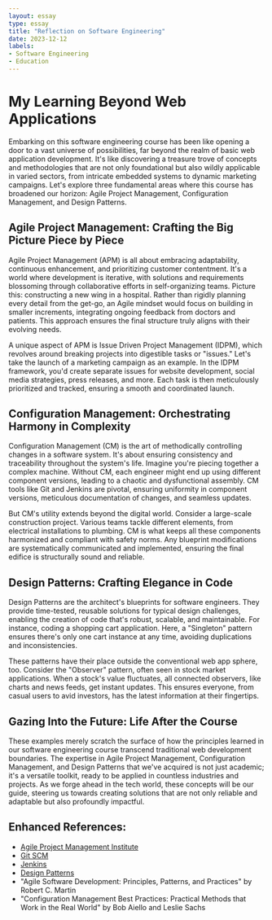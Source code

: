 ```yaml
---
layout: essay
type: essay
title: "Reflection on Software Engineering"
date: 2023-12-12
labels:
- Software Engineering
- Education
---
```


# My Learning Beyond Web Applications

Embarking on this software engineering course has been like opening a door to a vast universe of possibilities, far beyond the realm of basic web application development. It's like discovering a treasure trove of concepts and methodologies that are not only foundational but also wildly applicable in varied sectors, from intricate embedded systems to dynamic marketing campaigns. Let's explore three fundamental areas where this course has broadened our horizon: Agile Project Management, Configuration Management, and Design Patterns.

## Agile Project Management: Crafting the Big Picture Piece by Piece

Agile Project Management (APM) is all about embracing adaptability, continuous enhancement, and prioritizing customer contentment. It's a world where development is iterative, with solutions and requirements blossoming through collaborative efforts in self-organizing teams. Picture this: constructing a new wing in a hospital. Rather than rigidly planning every detail from the get-go, an Agile mindset would focus on building in smaller increments, integrating ongoing feedback from doctors and patients. This approach ensures the final structure truly aligns with their evolving needs.

A unique aspect of APM is Issue Driven Project Management (IDPM), which revolves around breaking projects into digestible tasks or "issues." Let's take the launch of a marketing campaign as an example. In the IDPM framework, you'd create separate issues for website development, social media strategies, press releases, and more. Each task is then meticulously prioritized and tracked, ensuring a smooth and coordinated launch.

## Configuration Management: Orchestrating Harmony in Complexity

Configuration Management (CM) is the art of methodically controlling changes in a software system. It's about ensuring consistency and traceability throughout the system's life. Imagine you're piecing together a complex machine. Without CM, each engineer might end up using different component versions, leading to a chaotic and dysfunctional assembly. CM tools like Git and Jenkins are pivotal, ensuring uniformity in component versions, meticulous documentation of changes, and seamless updates.

But CM's utility extends beyond the digital world. Consider a large-scale construction project. Various teams tackle different elements, from electrical installations to plumbing. CM is what keeps all these components harmonized and compliant with safety norms. Any blueprint modifications are systematically communicated and implemented, ensuring the final edifice is structurally sound and reliable.

## Design Patterns: Crafting Elegance in Code

Design Patterns are the architect's blueprints for software engineers. They provide time-tested, reusable solutions for typical design challenges, enabling the creation of code that's robust, scalable, and maintainable. For instance, coding a shopping cart application. Here, a "Singleton" pattern ensures there's only one cart instance at any time, avoiding duplications and inconsistencies.

These patterns have their place outside the conventional web app sphere, too. Consider the "Observer" pattern, often seen in stock market applications. When a stock's value fluctuates, all connected observers, like charts and news feeds, get instant updates. This ensures everyone, from casual users to avid investors, has the latest information at their fingertips.

## Gazing Into the Future: Life After the Course

These examples merely scratch the surface of how the principles learned in our software engineering course transcend traditional web development boundaries. The expertise in Agile Project Management, Configuration Management, and Design Patterns that we've acquired is not just academic; it's a versatile toolkit, ready to be applied in countless industries and projects. As we forge ahead in the tech world, these concepts will be our guide, steering us towards creating solutions that are not only reliable and adaptable but also profoundly impactful.

## Enhanced References:

- [Agile Project Management Institute](https://www.agilealliance.org/)
- [Git SCM](https://git-scm.com/)
- [Jenkins](https://www.jenkins.io/)
- [Design Patterns](https://sourcemaking.com/)
- "Agile Software Development: Principles, Patterns, and Practices" by Robert C. Martin
- "Configuration Management Best Practices: Practical Methods that Work in the Real World" by Bob Aiello and Leslie Sachs

